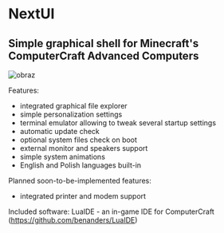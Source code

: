 # NextUI

## Simple graphical shell for Minecraft's ComputerCraft Advanced Computers
![obraz](https://github.com/bwisniewski26/nextui/assets/148913398/57573686-93c4-42ac-9412-2ab3770721ed)

Features:
- integrated graphical file explorer
- simple personalization settings
- terminal emulator allowing to tweak several startup settings
- automatic update check
- optional system files check on boot
- external monitor and speakers support
- simple system animations
- English and Polish languages built-in

Planned soon-to-be-implemented features:
- integrated printer and modem support


Included software:
LuaIDE - an in-game IDE for ComputerCraft (https://github.com/benanders/LuaIDE)
